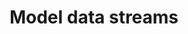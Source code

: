 ---
title: 'Model data streams'
description: In data-oriented programming, efficient handling and processing of large amounts of data is vital. Ballerina's built-in stream type enables developers to process data on-demand, apply transformations, filters, and aggregations, and facilitates seamless integration with other data processing operations.
image:
url: https://github.com/ballerina-guides/integration-samples/tree/main/data-oriented-programming/model-data-streams/main.bal
---
